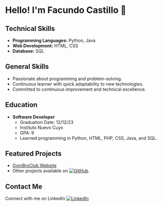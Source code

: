 # Hello! I'm Facundo Castillo 👋

## Technical Skills
- **Programming Languages:** Python, Java
- **Web Development:** HTML, CSS
- **Database:** SQL

## General Skills
- Passionate about programming and problem-solving.
- Continuous learner with quick adaptability to new technologies.
- Committed to continuous improvement and technical excellence.

## Education
- **Software Developer**
  - Graduation Date: 12/12/23
  - Instituto Nuevo Cuyo
  - GPA: 9
  - Learned programming in Python, HTML, PHP, CSS, Java, and SQL.

## Featured Projects
- [GymBroClub Website](https://gymbroclub.000webhostapp.com)
- Other projects available on [![GitHub](https://img.shields.io/badge/GitHub-Follow-brightgreen)](https://github.com/facundocastill).
## Contact Me
Connect with me on LinkedIn [![LinkedIn](https://img.shields.io/badge/LinkedIn-Connect-blue)](https://www.linkedin.com/in/facundo-castillo-79973a275)

